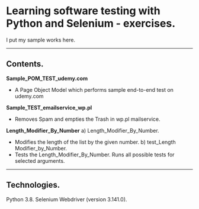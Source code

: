 # Learning software testing with Python and Selenium - exercises.
I put my sample works here.

---

## Contents.
**Sample_POM_TEST_udemy.com**
- A Page Object Model which performs sample end-to-end test on udemy.com

**Sample_TEST_emailservice_wp.pl**
- Removes Spam and empties the Trash in wp.pl mailservice.

**Length_Modifier_By_Number**
a) Length_Modifier_By_Number.
- Modifies the length of the list by the given number.
b) test_Length Modifier_by_Number.
- Tests the Length_Modifier_By_Number. Runs all possible tests for selected arguments.

---

## Technologies.
Python 3.8.
Selenium Webdriver (version 3.141.0).
